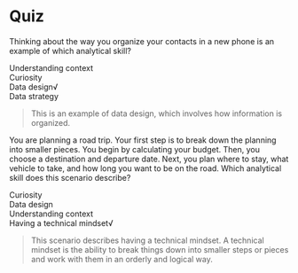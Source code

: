 # Quiz
####
Thinking about the way you organize your contacts in a new phone is an example of which analytical skill? 

Understanding context   
Curiosity   
Data design√    
Data strategy   

>  This is an example of data design, which involves how information is organized.

You are planning a road trip. Your first step is to break down the planning into smaller pieces. You begin by calculating your budget. Then, you choose a destination and departure date. Next, you plan where to stay, what vehicle to take, and how long you want to be on the road. Which analytical skill does this scenario describe?

Curiosity   
Data design   
Understanding context   
Having a technical mindset√   

> This scenario describes having a technical mindset. A technical mindset is the ability to break things down into smaller steps or pieces and work with them in an orderly and logical way.

